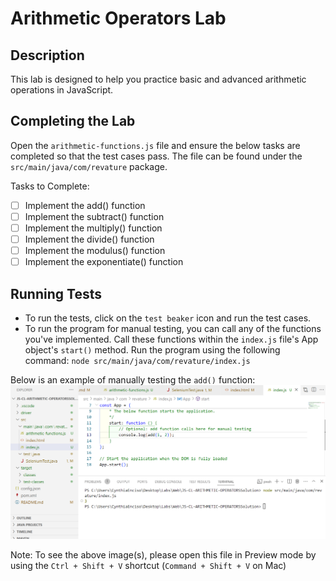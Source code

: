 # Arithmetic Operators Lab

## Description
This lab is designed to help you practice basic and advanced arithmetic operations in JavaScript.

## Completing the Lab

Open the `arithmetic-functions.js` file and ensure the below tasks are completed so that the test cases pass. The file can be found under the `src/main/java/com/revature` package.

Tasks to Complete:
- [ ] Implement the add() function
- [ ] Implement the subtract() function
- [ ] Implement the multiply() function
- [ ] Implement the divide() function
- [ ] Implement the modulus() function
- [ ] Implement the exponentiate() function

## Running Tests

- To run the tests, click on the `test beaker` icon and run the test cases.
- To run the program for manual testing, you can call any of the functions you've implemented. Call these functions within the `index.js` file's App object's `start()` method. Run the program using the following command: `node src/main/java/com/revature/index.js` 

Below is an example of manually testing the `add()` function:
![example manual testing image](/images/man-1.png)

Note: To see the above image(s), please open this file in Preview mode by using the `Ctrl + Shift + V` shortcut (`Command + Shift + V` on Mac)